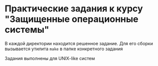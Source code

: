 # Практические задания к курсу "Защищенные операционные системы"
В каждой директории находится решенное задание. Для его сборки вызывается утилита `make` в папке конкретного задания

Задания выполнены для UNIX-like систем

